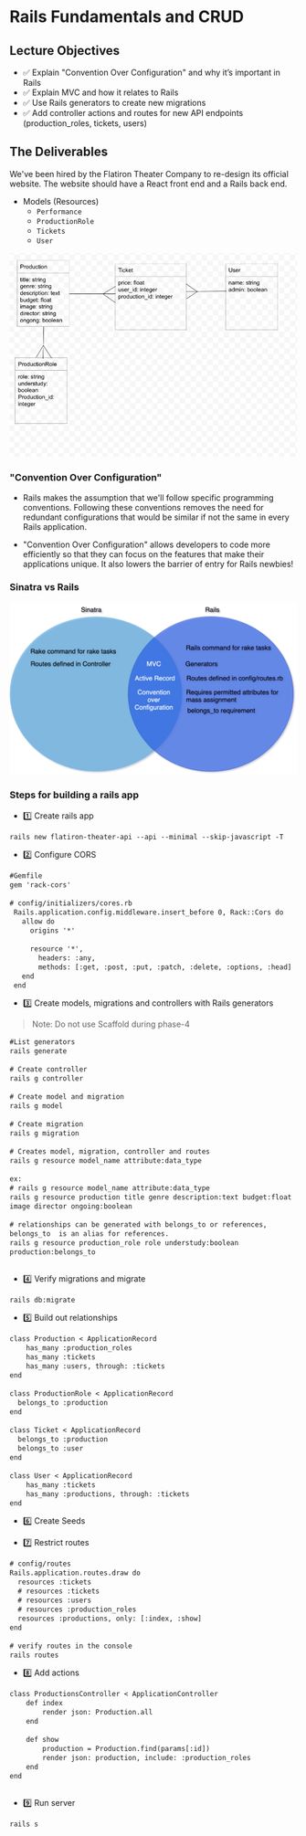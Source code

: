 # Rails Fundamentals and CRUD

## Lecture Objectives

- ✅ Explain "Convention Over Configuration" and why it’s important in Rails 
- ✅ Explain MVC and how it relates to Rails 
- ✅ Use Rails generators to create new migrations
- ✅ Add controller actions and routes for new API endpoints (production_roles, tickets, users)

## The Deliverables 
We've been hired by the Flatiron Theater Company to re-design its official website. The website should have a React front end and a Rails back end. 

- Models (Resources)
  - `Performance`
  - `ProductionRole`  
  - `Tickets`
  - `User`

![domain.png](assets/domain.png)

### "Convention Over Configuration"

- Rails makes the assumption that we'll follow specific programming conventions. Following these conventions removes the need for redundant configurations that would be similar if not the same in every Rails application. 

- "Convention Over Configuration" allows developers to code more efficiently so that they can focus on the features that make their applications unique. It also lowers the barrier of entry for Rails newbies!

### Sinatra vs Rails
![assets/sinatravsrails.png](assets/sinatravsrails.png)

### Steps for building a rails app 
- 1️⃣ Create rails app
```
rails new flatiron-theater-api --api --minimal --skip-javascript -T

```

- 2️⃣ Configure CORS
```
#Gemfile
gem 'rack-cors'

# config/initializers/cores.rb
 Rails.application.config.middleware.insert_before 0, Rack::Cors do
   allow do
     origins '*'

     resource '*',
       headers: :any,
       methods: [:get, :post, :put, :patch, :delete, :options, :head]
   end
 end

```
- 3️⃣ Create models, migrations and controllers with Rails generators 
> Note: Do not use Scaffold during phase-4 
```
#List generators 
rails generate

# Create controller 
rails g controller 

# Create model and migration
rails g model

# Create migration 
rails g migration 

# Creates model, migration, controller and routes 
rails g resource model_name attribute:data_type 

ex:
# rails g resource model_name attribute:data_type 
rails g resource production title genre description:text budget:float image director ongoing:boolean

# relationships can be generated with belongs_to or references, belongs_to  is an alias for references. 
rails g resource production_role role understudy:boolean production:belongs_to


```

- 4️⃣ Verify migrations and migrate 

```
rails db:migrate
```

- 5️⃣ Build out relationships 

```
class Production < ApplicationRecord
    has_many :production_roles
    has_many :tickets
    has_many :users, through: :tickets
end

class ProductionRole < ApplicationRecord
  belongs_to :production
end

class Ticket < ApplicationRecord
  belongs_to :production
  belongs_to :user
end

class User < ApplicationRecord
    has_many :tickets
    has_many :productions, through: :tickets
end

```

- 6️⃣ Create Seeds

- 7️⃣ Restrict routes 

```
# config/routes
Rails.application.routes.draw do
  resources :tickets
  # resources :tickets
  # resources :users
  # resources :production_roles
  resources :productions, only: [:index, :show]
end

# verify routes in the console 
rails routes 

```

- 8️⃣ Add actions
```
class ProductionsController < ApplicationController
    def index
        render json: Production.all
    end 

    def show
        production = Production.find(params[:id])
        render json: production, include: :production_roles
    end
end


```

- 9️⃣ Run server 

```
rails s
```